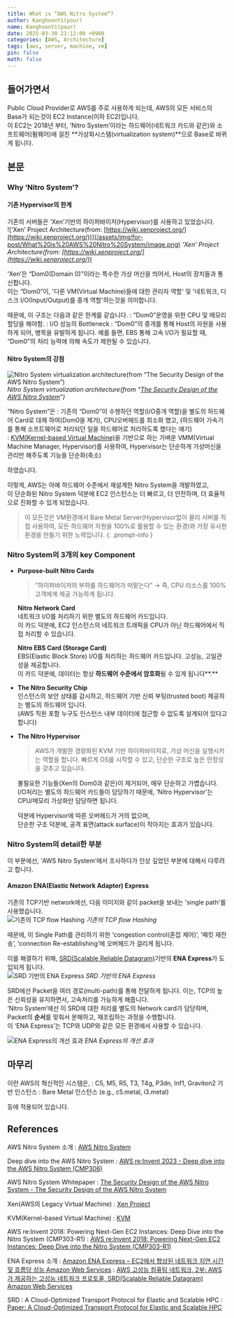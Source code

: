 ```yaml
---
title: What is “AWS Nitro System”?
author: KanghoonYi(pour)
name: KanghoonYi(pour)
date: 2025-03-30 21:12:00 +0900
categories: [AWS, Architecture]
tags: [aws, server, machine, vm]
pin: false
math: false
---
```



## 들어가면서

Public Cloud Provider로 AWS를 주로 사용하게 되는데, AWS의 모든 서비스의 Base가 되는것이 EC2 Instance(이하 EC2)입니다.  
이 EC2는 2018년 부터, ‘Nitro System’이라는 하드웨어(네트워크 카드와 같은)와 소프트웨어(펌웨어)에 걸친  **가상화시스템(virtualization system)**으로 Base로 바뀌게 됩니다.

## 본문

### Why ‘Nitro System’?

#### 기존 Hypervisor의 한계  
기존의 서버들은 ‘Xen’기반의 하이퍼바이저(Hypervisor)를 사용하고 있었습니다.  
![‘Xen’ Project Architecture(from: [https://wiki.xenproject.org/](https://wiki.xenproject.org/))](/assets/img/for-post/What%20is%20AWS%20Nitro%20System/image.png)
_‘Xen’ Project Architecture(from: [https://wiki.xenproject.org/](https://wiki.xenproject.org/))_

‘Xen’은 “Dom0(Domain 0)”이라는 특수한 가상 머신을 띄어서, Host의 장치들과 통신합니다.  
이는 “Dom0”이, '다른 VM(Virtual Machine)들에 대한 관리자 역할' 및 '네트워크, 디스크 I/O(Input/Output)를 중개 역할'하는것을 의미합니다.  

때문에, 이 구조는 다음과 같은 한계를 같습니다.
: “Dom0”운영을 위한 CPU 및 메모리 할당을 해야함.
: I/O 성능의 Bottleneck
    : “Dom0”의 중개를 통해 Host의 자원을 사용하게 되어, 병목을 유발하게 됩니다. 예를 들면, EBS 통해 고속 I/O가 필요할 때, “Dom0”의 처리 능력에 의해 속도가 제한될 수 있습니다.

#### Nitro System의 강점

![Nitro System virtualization architecture(from “[The Security Design of the AWS Nitro System](https://docs.aws.amazon.com/whitepapers/latest/security-design-of-aws-nitro-system/the-nitro-system-journey.html)”)](/assets/img/for-post/What%20is%20AWS%20Nitro%20System/image%201.png)
_Nitro System virtualization architecture(from “[The Security Design of the AWS Nitro System](https://docs.aws.amazon.com/whitepapers/latest/security-design-of-aws-nitro-system/the-nitro-system-journey.html)”)_

“Nitro System”은
: 기존의 “Dom0”이 수행하던 역할(I/O중개 역할)을 별도의 하드웨어 Card로 대체 하여(Dom0을 제거), CPU오버헤드를 최소화 했고, (하드웨어 가속기를 통해 소프트웨어로 처리되던 일을 하드웨어로 처리하도록 했다는 얘기)  
: [KVM(Kernel-based Virtual Machine)](https://www.linux-kvm.org/page/Main_Page)을 기반으로 하는 가벼운 VMM(Virtual Machine Manager, Hypervisor)를 사용하여, Hypervisor는 단순하게 가상머신을 관리만 해주도록 기능을 단순화(축소)  

하였습니다.

이렇게, AWS는 아예 하드웨어 수준에서 재설계한 Nitro System을 개발하였고,  
이 단순화된 Nitro System 덕분에 EC2 인스턴스는 더 빠르고, 더 안전하며, 더 효율적으로 진화할 수 있게 되었습니다.  

> 이 모든것은 VM환경에서 Bare Metal Server(Hypervisor없이 물리 서버를 직접 사용하여, 모든 하드웨어 자원을 100%로 활용할 수 있는 환경)와 가장 유사한 환경을 만들기 위한 노력입니다.
{: .prompt-info }

### Nitro System의 3개의 key Component

- **Purpose-built Nitro Cards**
    
    > “하이퍼바이저의 부하를 하드웨어가 떠맡는다” → 즉, CPU 리소스를 100% 고객에게 제공 가능하게 됩니다.
    > 
    
    **Nitro Network Card**  
    네트워크 I/O를 처리하기 위한 별도의 하드웨어 카드입니다.  
    이 카드 덕분에, EC2 인스턴스의 네트워크 트래픽을 CPU가 아닌 하드웨어에서 직접 처리할 수 있습니다.  

    **Nitro EBS Card (Storage Card)**  
    EBS(Elastic Block Store) I/O를 처리하는 하드웨어 카드입니다. 고성능, 고일관성을 제공합니다.  
    이 카드 덕분에, 데이터는 항상 **하드웨어 수준에서 암호화**될 수 있게 됩니다**.**
    
- **The Nitro Security Chip**  
    인스턴스의 보안 상태를 감시하고, 하드웨어 기반 신뢰 부팅(trusted boot) 제공하는 별도의 하드웨어 입니다.  
    (AWS 직원 포함 누구도 인스턴스 내부 데이터에 접근할 수 없도록 설계되어 있다고 합니다)


- **The Nitro Hypervisor**  
    > AWS가 개발한 경량화된 KVM 기반 하이퍼바이저로, 가상 머신을 실행시키는 역할을 합니다.
    빠르게 OS를 시작할 수 있고, 단순한 구조로 높은 안정성을 갖추고 있습니다.
    > 
    
    불필요한 기능들(Xen의 Dom0과 같은)이 제거되어, 매우 단순하고 가볍습니다.  
    I/O처리는 별도의 하드웨어 카드들이 담당하기 때문에, ‘Nitro Hypervisor’는 CPU/메모리 가상화만 담당하면 됩니다.  
  
    덕분에 Hypervisor에 따른 오버헤드가 거의 없으며,  
    단순한 구조 덕분에, 공격 표면(attack surface)이 작아지는 효과가 있습니다.


### Nitro System의 detail한 부분  
이 부분에선, ‘AWS Nitro System’에서 조사하다가 인상 깊었던 부분에 대해서 다루려고 합니다.

#### Amazon ENA(Elastic Network Adapter) Express

기존의 TCP기반 network에선, 다음 이미지와 같이 packet을 보내는 'single path'를 사용했습니다.  
![기존의 TCP flow Hashing](/assets/img/for-post/What%20is%20AWS%20Nitro%20System/image%204.png)
_기존의 TCP flow Hashing_

때문에, 이 Single Path를 관리하기 위한 ‘congestion control(혼잡 제어)’, ‘패킷 재전송’, ‘connection Re-establishing’에 오버헤드가 걸리게 됩니다.  

이를 해결하기 위해, [SRD(Scalable Reliable Datagram)](https://aws.amazon.com/ko/blogs/tech/srd/)기반의 **ENA Express**가 도입되게 됩니다.  
![SRD 기반의 ENA Express](/assets/img/for-post/What%20is%20AWS%20Nitro%20System/image%202.png)
_SRD 기반의 ENA Express_

SRD에선 Packet을 여러 경로(multi-path)를 통해 전달하게 됩니다. 이는, TCP의 높은 신뢰성을 유지하면서, 고속처리를 가능하게 해줍니다.  
‘Nitro System’에선 이 SRD에 대한 처리를 별도의 Network card가 담당하며, Packet의 **순서**를 맞춰서 분해하고, 재조립하는 과정을 수행합니다.  
이 ‘ENA Express’는 TCP와 UDP와 같은 모든 환경에서 사용할 수 있습니다.  

![ENA Express의 개선 효과](/assets/img/for-post/What%20is%20AWS%20Nitro%20System/image%203.png)
_ENA Express의 개선 효과_


## 마무리

이런 AWS의 혁신적인 시스템은,
: C5, M5, R5, T3, T4g, P3dn, Inf1, Graviton2 기반 인스턴스
: Bare Metal 인스턴스 (e.g., c5.metal, i3.metal)

등에 적용되어 있습니다.

## References

AWS Nitro System 소개
: [AWS Nitro System](https://aws.amazon.com/ko/ec2/nitro/)

Deep dive into the AWS Nitro System
: [AWS re:Invent 2023 - Deep dive into the AWS Nitro System (CMP306)](https://youtu.be/Cxie0FgLogg)
    
AWS Nitro System Whitepaper
: [The Security Design of the AWS Nitro System - The Security Design of the AWS Nitro System](https://docs.aws.amazon.com/whitepapers/latest/security-design-of-aws-nitro-system/security-design-of-aws-nitro-system.html)
    
Xen(AWS의 Legacy Virtual Machine)
: [Xen Project](https://xenproject.org/)
    
KVM(Kernel-based Virtual Machine)
: [KVM](https://www.linux-kvm.org/page/Main_Page)
    
AWS re:Invent 2018: Powering Next-Gen EC2 Instances: Deep Dive into the Nitro System (CMP303-R1)
: [AWS re:Invent 2018: Powering Next-Gen EC2 Instances: Deep Dive into the Nitro System (CMP303-R1)](https://www.youtube.com/watch?v=e8DVmwj3OEs)

ENA Express 소개
: [Amazon ENA Express – EC2에서 향상된 네트워크 지연 시간 및 흐름당 성능 Amazon Web Services](https://aws.amazon.com/ko/blogs/korea/new-ena-express-improved-network-latency-and-per-flow-performance-on-ec2/)
: [AWS 고성능 컴퓨팅 네트워크, 2부: AWS가 제공하는 고성능 네트워크 프로토콜, SRD(Scalable Reliable Datagram) Amazon Web Services](https://aws.amazon.com/ko/blogs/tech/srd/)

SRD
: A Cloud-Optimized Transport Protocol for Elastic and Scalable HPC
: [Paper: A Cloud-Optimized Transport Protocol for Elastic and Scalable HPC](https://ieeexplore.ieee.org/document/9167399)
